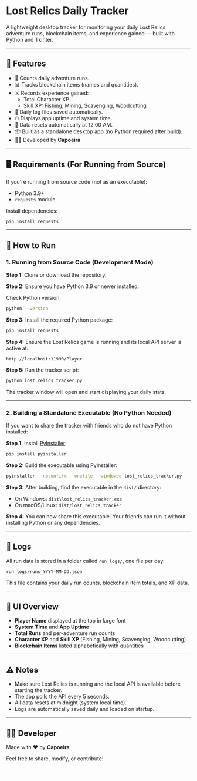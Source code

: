 # Lost Relics Daily Tracker

A lightweight desktop tracker for monitoring your daily Lost Relics adventure runs, blockchain items, and experience gained — built with Python and Tkinter.

---

## 🧰 Features

- 🎯 Counts daily adventure runs.
- 📊 Tracks blockchain items (names and quantities).
- ⚔️ Records experience gained:
  - Total Character XP
  - Skill XP: Fishing, Mining, Scavenging, Woodcutting
- 📅 Daily log files saved automatically.
- ⏱ Displays app uptime and system time.
- 🔁 Data resets automatically at 12:00 AM.
- 📦 Built as a standalone desktop app (no Python required after build).
- 🧑‍💻 Developed by **Capoeira**.

---

## 🖥️ Requirements (For Running from Source)

If you're running from source code (not as an executable):

- Python 3.9+
- `requests` module

Install dependencies:
```bash
pip install requests
````

---

## 🚀 How to Run

### 1. Running from Source Code (Development Mode)

**Step 1:** Clone or download the repository.

**Step 2:** Ensure you have Python 3.9 or newer installed.

Check Python version:

```bash
python --version
```

**Step 3:** Install the required Python package:

```bash
pip install requests
```

**Step 4:** Ensure the Lost Relics game is running and its local API server is active at:

```
http://localhost:11990/Player
```

**Step 5:** Run the tracker script:

```bash
python lost_relics_tracker.py
```

The tracker window will open and start displaying your daily stats.

---

### 2. Building a Standalone Executable (No Python Needed)

If you want to share the tracker with friends who do not have Python installed:

**Step 1:** Install [PyInstaller](https://pyinstaller.org/):

```bash
pip install pyinstaller
```

**Step 2:** Build the executable using PyInstaller:

```bash
pyinstaller --noconfirm --onefile --windowed lost_relics_tracker.py
```

**Step 3:** After building, find the executable in the `dist/` directory:

* On Windows: `dist\lost_relics_tracker.exe`
* On macOS/Linux: `dist/lost_relics_tracker`

**Step 4:** You can now share this executable. Your friends can run it without installing Python or any dependencies.

---

## 📂 Logs

All run data is stored in a folder called `run_logs/`, one file per day:

```
run_logs/runs_YYYY-MM-DD.json
```

This file contains your daily run counts, blockchain item totals, and XP data.

---

## 📸 UI Overview

* **Player Name** displayed at the top in large font
* **System Time** and **App Uptime**
* **Total Runs** and per-adventure run counts
* **Character XP** and **Skill XP** (Fishing, Mining, Scavenging, Woodcutting)
* **Blockchain Items** listed alphabetically with quantities

---

## ⚠️ Notes

* Make sure Lost Relics is running and the local API is available before starting the tracker.
* The app polls the API every 5 seconds.
* All data resets at midnight (system local time).
* Logs are automatically saved daily and loaded on startup.

---

## 🙋‍♂️ Developer

Made with ❤️ by **Capoeira**

Feel free to share, modify, or contribute!

```

---

